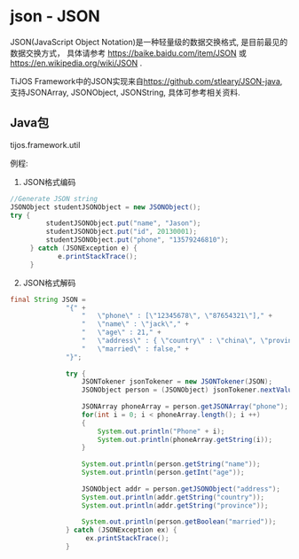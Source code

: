 # json - JSON

JSON(JavaScript Object Notation)是一种轻量级的数据交换格式,  是目前最见的数据交换方式， 具体请参考 <https://baike.baidu.com/item/JSON> 或 <https://en.wikipedia.org/wiki/JSON> .

TiJOS Framework中的JSON实现来自<https://github.com/stleary/JSON-java>, 支持JSONArray, JSONObject, JSONString, 具体可参考相关资料.

## Java包
tijos.framework.util

例程:

1. JSON格式编码

```java
//Generate JSON string
JSONObject studentJSONObject = new JSONObject();  
try {  
         studentJSONObject.put("name", "Jason");  
         studentJSONObject.put("id", 20130001);  
         studentJSONObject.put("phone", "13579246810");  
     } catch (JSONException e) {  
            e.printStackTrace();  
     }  
```

2. JSON格式解码

```java
final String JSON =   
			  "{" +  
				  "   \"phone\" : [\"12345678\", \"87654321\"]," +  
				  "   \"name\" : \"jack\"," +  
				  "   \"age\" : 21," +  
				  "   \"address\" : { \"country\" : \"china\", \"province\" : \"beijing\" }," +  
				  "   \"married\" : false," +  
			  "}";  
				
			  try {  
				  JSONTokener jsonTokener = new JSONTokener(JSON);  
				  JSONObject person = (JSONObject) jsonTokener.nextValue();  
				
				  JSONArray phoneArray = person.getJSONArray("phone");
				  for(int i = 0; i < phoneArray.length(); i ++)
				  {
					  System.out.println("Phone" + i);
					  System.out.println(phoneArray.getString(i));
				  }
				  
				  System.out.println(person.getString("name"));  
				  System.out.println(person.getInt("age"));  
				 
				  JSONObject addr = person.getJSONObject("address");
				  System.out.println(addr.getString("country"));
				  System.out.println(addr.getString("province"));
					  
				  System.out.println(person.getBoolean("married"));  
			  } catch (JSONException ex) {  
				   ex.printStackTrace();
			  }    
```

   ​